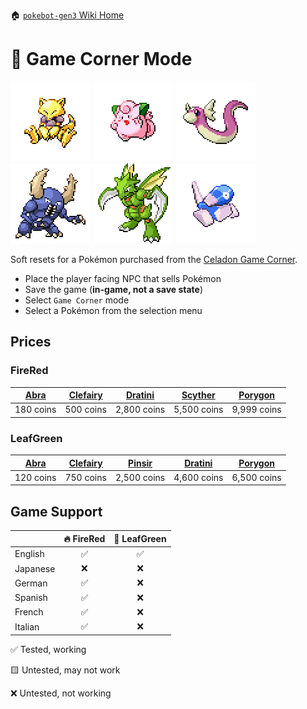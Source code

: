 🏠 [`pokebot-gen3` Wiki Home](../Readme.md)

# 🎰 Game Corner Mode

![](../../modules/web/static/sprites/pokemon/shiny/Abra.png)
![](../../modules/web/static/sprites/pokemon/shiny/Clefairy.png)
![](../../modules/web/static/sprites/pokemon/shiny/Dratini.png)
![](../../modules/web/static/sprites/pokemon/shiny/Pinsir.png)
![](../../modules/web/static/sprites/pokemon/shiny/Scyther.png)
![](../../modules/web/static/sprites/pokemon/shiny/Porygon.png)

Soft resets for a Pokémon purchased from the [Celadon Game Corner](https://bulbapedia.bulbagarden.net/wiki/Celadon_Game_Corner).

- Place the player facing NPC that sells Pokémon
- Save the game (**in-game, not a save state**)
- Select `Game Corner` mode
- Select a Pokémon from the selection menu

## Prices
### FireRed
| [Abra](https://bulbapedia.bulbagarden.net/wiki/Abra_(Pok%C3%A9mon)) | [Clefairy](https://bulbapedia.bulbagarden.net/wiki/Clefairy_(Pok%C3%A9mon)) | [Dratini](https://bulbapedia.bulbagarden.net/wiki/Dratini_(Pok%C3%A9mon)) | [Scyther](https://bulbapedia.bulbagarden.net/wiki/Scyther_(Pok%C3%A9mon)) | [Porygon](https://bulbapedia.bulbagarden.net/wiki/Porygon_(Pok%C3%A9mon)) |
|---------------------------------------------------------------------|-------------------------------------------------------------------------------------------------------------------------------------------------|-----------------------------------------------------------------------------------------------------------------------------------------------|-----------------------------------------------------------------------------------------------------------------------------------------------|-----------------------------------------------------------------------------------------------------------------------------------------------|
| 180 coins                                                           | 500 coins                                                                                                                                       | 2,800 coins                                                                                                                                   | 5,500 coins                                                                                                                                   | 9,999 coins                                                                                                                                   |

### LeafGreen
| [Abra](https://bulbapedia.bulbagarden.net/wiki/Abra_(Pok%C3%A9mon)) | [Clefairy](https://bulbapedia.bulbagarden.net/wiki/Clefairy_(Pok%C3%A9mon)) | [Pinsir](https://bulbapedia.bulbagarden.net/wiki/Pinsir_(Pok%C3%A9mon)) | [Dratini](https://bulbapedia.bulbagarden.net/wiki/Dratini_(Pok%C3%A9mon)) | [Porygon](https://bulbapedia.bulbagarden.net/wiki/Porygon_(Pok%C3%A9mon)) |
|---------------------------------------------------------------------|-------------------------------------------------------------------------------------------------------------------------------------------------|---------------------------------------------------------------------------------------------------------------------------------------------|-----------------------------------------------------------------------------------------------------------------------------------------------|-----------------------------------------------------------------------------------------------------------------------------------------------|
| 120 coins                                                           | 750 coins                                                                                                                                       | 2,500 coins                                                                                                                                 | 4,600 coins                                                                                                                                   | 6,500 coins                                                                                                                                   |

## Game Support
|          | 🔥 FireRed | 🌿 LeafGreen |
|:---------|:----------:|:------------:|
| English  |     ✅      |      ✅       |
| Japanese |     ❌      |      ❌       |
| German   |     ✅      |      ❌       |
| Spanish  |     ✅      |      ❌       |
| French   |     ✅      |      ❌       |
| Italian  |     ✅      |      ❌       |

✅ Tested, working

🟨 Untested, may not work

❌ Untested, not working
